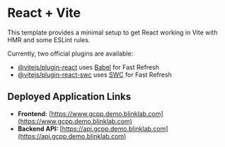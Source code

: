 # React + Vite

This template provides a minimal setup to get React working in Vite with HMR and some ESLint rules.

Currently, two official plugins are available:

- [@vitejs/plugin-react](https://github.com/vitejs/vite-plugin-react/blob/main/packages/plugin-react/README.md) uses [Babel](https://babeljs.io/) for Fast Refresh
- [@vitejs/plugin-react-swc](https://github.com/vitejs/vite-plugin-react-swc) uses [SWC](https://swc.rs/) for Fast Refresh

## Deployed Application Links

- **Frontend:** [https://www.gcpp.demo.blinklab.com](https://www.gcpp.demo.blinklab.com)
- **Backend API:** [https://api.gcpp.demo.blinklab.com](https://api.gcpp.demo.blinklab.com)
